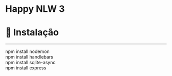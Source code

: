 # Happy NLW 3

# 📄 Instalação
<hr />

npm install nodemon<br />
npm install handlebars<br />
npm install sqlite-async<br />
npm install express<br />
